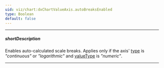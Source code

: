 ```yaml
---
uid: viz/chart:dxChartValueAxis.autoBreaksEnabled
type: Boolean
default: false
---
```

---
##### shortDescription
Enables auto-calculated scale breaks. Applies only if the axis' [type](/api-reference/10%20UI%20Components/dxChart/1%20Configuration/valueAxis/type.md '/Documentation/ApiReference/UI_Components/dxChart/Configuration/valueAxis/#type') is *"continuous"* or *"logarithmic"* and [valueType](/api-reference/10%20UI%20Components/dxChart/1%20Configuration/valueAxis/valueType.md '/Documentation/ApiReference/UI_Components/dxChart/Configuration/valueAxis/#valueType') is *"numeric"*.

---
<!--
If this property is **true**, the UI component detects large gaps between side-by-side points and cuts them out, putting scale breaks instead.

#include common-demobutton with {
    url: "https://js.devexpress.com/Demos/WidgetsGallery/Demo/Charts/ScaleBreaks/"
}

#####See Also#####
- [maxAutoBreakCount](/api-reference/10%20UI%20Components/dxChart/1%20Configuration/valueAxis/maxAutoBreakCount.md '/Documentation/ApiReference/UI_Components/dxChart/Configuration/valueAxis/#maxAutoBreakCount')
- [breaks[]](/Documentation/ApiReference/UI_Components/dxChart/Configuration/valueAxis/breaks/)
-->